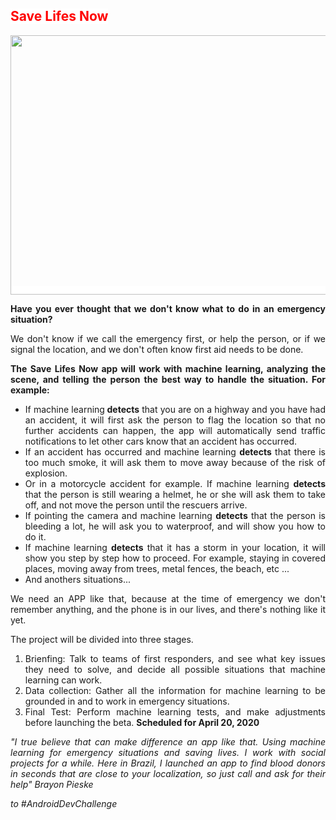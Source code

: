 <h2><span style="background-color: #ffffff; color: #ff0000;"><strong>Save Lifes Now</strong></span></h2>
<p><span style="background-color: #ffffff; color: #ff0000;"><strong><img src="http://keepis.com.br/app/savelifesnow.png" width="882" height="415" /></strong></span></p>
<p style="text-align: justify;"><strong>Have you ever thought that we don't know what to do in an emergency situation? </strong></p>
<p style="text-align: justify;">We don't know if we call the emergency first, or help the person, or if we signal the location, and we don't often know first aid needs to be done.</p>
<p style="text-align: justify;"><strong>The Save Lifes Now app will work with machine learning, analyzing the scene, and telling the person the best way to handle the situation. For example: </strong></p>
<ul style="text-align: justify;">
<li style="text-align: justify;">If machine learning<strong> detects</strong> that you are on a highway and you have had an accident, it will first ask the person to flag the location so that no further accidents can happen, the app will automatically send traffic notifications to let other cars know that an accident has occurred.</li>
<li style="text-align: justify;">If an accident has occurred and machine learning <strong>detects</strong> that there is too much smoke, it will ask them to move away because of the risk of explosion.</li>
<li style="text-align: justify;">Or in a motorcycle accident for example. If machine learning <strong>detects</strong> that the person is still wearing a helmet, he or she will ask them to take off, and not move the person until the rescuers arrive.</li>
<li style="text-align: justify;">If pointing the camera and machine learning <strong>detects</strong> that the person is bleeding a lot, he will ask you to waterproof, and will show you how to do it.</li>
<li style="text-align: justify;">If machine learning <strong>detects</strong> that it has a storm in your location, it will show you step by step how to proceed. For example, staying in covered places, moving away from trees, metal fences, the beach, etc ...</li>
<li style="text-align: justify;">And anothers situations...</li>
</ul>
<p style="text-align: justify;">We need an APP like that, because at the time of emergency we don't remember anything, and the phone is in our lives, and there's nothing like it yet.</p>
<p style="text-align: justify;">The project will be divided into three stages.</p>
<ol>
<li style="text-align: justify;">Brienfing: Talk to teams of first responders, and see what key issues they need to solve, and decide all possible situations that machine learning can work.</li>
<li style="text-align: justify;">Data collection: Gather all the information for machine learning to be grounded in and to work in emergency situations.</li>
<li style="text-align: justify;">Final Test: Perform machine learning tests, and make adjustments before launching the beta. <strong>Scheduled for April 20, 2020</strong></li>
</ol>
<p style="text-align: justify;"><em>"I true believe that can make difference an app like that. Using machine learning for emergency situations and saving lives. I work with social projects for a while. Here in Brazil, I launched an app to find blood donors in seconds that are close to your localization, so just call and ask for their help" Brayon Pieske</em></p>
<p style="text-align: justify;"><em>to&nbsp;#AndroidDevChallenge</em></p>
<p>&nbsp;</p>
